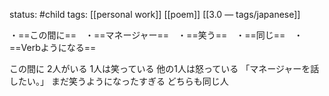 status: #child 
tags: [[personal work]] [[poem]] [[3.0 — tags/japanese]]

・==この間に==　・==マネージャー==　・==笑う==　・==同じ==　・==Verbようになる==

この間に
2人がいる
1人は笑っている
他の1人は怒っている
「マネージャーを話したい。」
まだ笑うようになったすぎる
どちらも同じ人

